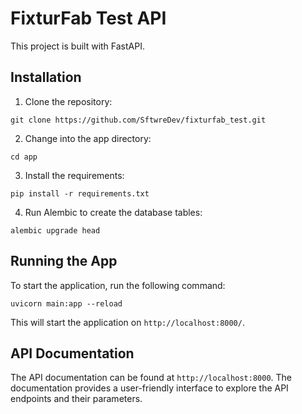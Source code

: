 # FixturFab Test API

This project is built with FastAPI.


## Installation

1. Clone the repository: 
```code
git clone https://github.com/SftwreDev/fixturfab_test.git
```
2. Change into the app directory: 
```code
cd app
```
3. Install the requirements: 
```code
pip install -r requirements.txt
```

4. Run Alembic to create the database tables: 
```code
alembic upgrade head
```

## Running the App

To start the application, run the following command:

```code
uvicorn main:app --reload
```

This will start the application on `http://localhost:8000/`.

## API Documentation

The API documentation can be found at `http://localhost:8000`. The documentation provides a user-friendly interface to explore the API endpoints and their parameters.
